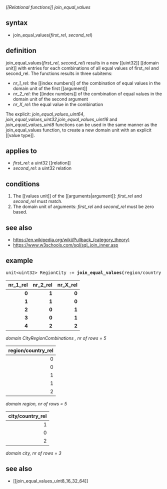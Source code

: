 *[[Relational functions]] join_equal_values*

## syntax

- join_equal_values(*first_rel*, *second_rel*)

## definition

join_equal_values(*first_rel*, *second_rel*) results in a new [[uint32]] [[domain unit]] with entries for each combinations of all equal values of first_rel and second_rel. The functions results in three subitems:

- *nr_1_re*l: the [[index numbers]] of the combination of equal values in the domain unit of the first [[argument]]
- *nr_2_rel*: the [[index numbers]] of the combination of equal values in the domain unit of the second argument
- *nr_X_rel*: the equal value in the combination

The explicit: *join_equal_values_uint64*, *join_equal_values_uint32*,*join_equal_values_uint16* and *join_equal_values_uint8* functions can be used in the same manner as the join_equal_values function, to create a new domain unit with an explicit [[value type]].

## applies to

- *first_rel*: a uint32 [[relation]]
- *second_rel*: a uint32 relation

## conditions

1. The [[values unit]] of the [[arguments|argument]]: *first_rel* and *second_rel* must match.
2. The domain unit of arguments: *first_rel* and *second_rel* must be zero based.

## see also

- https://en.wikipedia.org/wiki/Pullback_(category_theory)
- https://www.w3schools.com/sql/sql_join_inner.asp

## example

<pre>
unit&lt;uint32&gt; RegionCity := <B>join_equal_values(</B>region/country_rel, city/country_rel<B>)</B>;
</pre>

| **nr_1_rel**  | **nr_2_rel**  | **nr_X_rel**  |
|--------------:|--------------:|--------------:|
| **0**         | **1**         | **0**         |
| **1**         | **1**         | **0**         |
| **2**         | **0**         | **1**         |
| **3**         | **0**         | **1**         |
| **4**         | **2**         | **2**         |

*domain CityRegionCombinations , nr of rows = 5*

| region/country_rel |
|-------------------:|
| 0                  |
| 0                  |
| 1                  |
| 1                  |
| 2                  |

*domain region, nr of rows = 5*

| city/country_rel |
|-----------------:|
| 1                |
| 0                |
| 2                |

*domain city, nr of rows = 3*

## see also

* [[join_equal_values_uint8_16_32_64]]